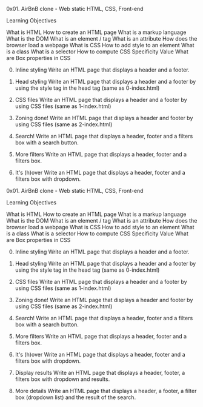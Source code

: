 0x01. AirBnB clone - Web static
HTML, CSS, Front-end

Learning Objectives

What is HTML
How to create an HTML page
What is a markup language
What is the DOM
What is an element / tag
What is an attribute
How does the browser load a webpage
What is CSS
How to add style to an element
What is a class
What is a selector
How to compute CSS Specificity Value
What are Box properties in CSS

0. Inline styling
Write an HTML page that displays a header and a footer.

1. Head styling
Write an HTML page that displays a header and a footer by using the style tag in the head tag (same as 0-index.html)

2. CSS files
Write an HTML page that displays a header and a footer by using CSS files (same as 1-index.html)

3. Zoning done!
Write an HTML page that displays a header and footer by using CSS files (same as 2-index.html)

4. Search!
Write an HTML page that displays a header, footer and a filters box with a search button.

5. More filters
Write an HTML page that displays a header, footer and a filters box.

6. It's (h)over
Write an HTML page that displays a header, footer and a filters box with dropdown.

0x01. AirBnB clone - Web static
HTML, CSS, Front-end

Learning Objectives

What is HTML
How to create an HTML page
What is a markup language
What is the DOM
What is an element / tag
What is an attribute
How does the browser load a webpage
What is CSS
How to add style to an element
What is a class
What is a selector
How to compute CSS Specificity Value
What are Box properties in CSS

0. Inline styling
Write an HTML page that displays a header and a footer.

1. Head styling
Write an HTML page that displays a header and a footer by using the style tag in the head tag (same as 0-index.html)

2. CSS files
Write an HTML page that displays a header and a footer by using CSS files (same as 1-index.html)

3. Zoning done!
Write an HTML page that displays a header and footer by using CSS files (same as 2-index.html)

4. Search!
Write an HTML page that displays a header, footer and a filters box with a search button.

5. More filters
Write an HTML page that displays a header, footer and a filters box.

6. It's (h)over
Write an HTML page that displays a header, footer and a filters box with dropdown.

7. Display results
Write an HTML page that displays a header, footer, a filters box with dropdown and results.

8. More details
Write an HTML page that displays a header, a footer, a filter box (dropdown list) and the result of the search.


